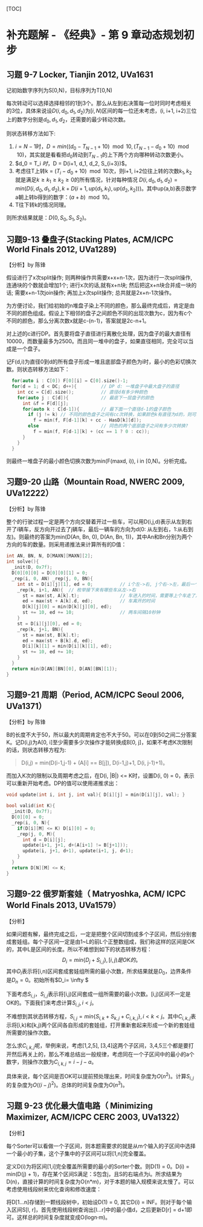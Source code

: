 
[TOC]



# 补充题解 - 《经典》- 第 9 章动态规划初步

## 习题 9-7 Locker, Tianjin 2012, UVa1631

记初始数字序列为S[0,N)，目标序列为T[0,N)

每次转动可以选择选择相邻的1到3个。那么从左到右决策每一位时同时考虑相关的3位，具体来说设$D(i,d_0,d_1,d_2)$为$[i,N)$区间的每一位还未考虑，(i, i+1, i+2)三位上的数字分别是$d_0,d_1,d_2$，还需要的最少转动次数。

则状态转移方法如下:

1. $i = N-1$时，$D = min((d_0 - T_{N-1} + 10) \mod 10, (T_{N-1} - d_0 + 10) \mod 10)$，其实就是看看把$d_0$转动到$T_{N-1}$的上下两个方向哪种转动次数更小。
2. $d_0 = T_i $时，$D = D(i+1, d_1, d_2, S_{i+3})$。
3. 考虑往T上转k = $(T_i -d_0 + 10) \mod 10$次，则i+1, i+2位往上转的次数$k_1, k_2$就是满足$k\geq k_1 \geq k_2 \geq 0$的所有情况，针对每种情况 $D(i, d_0, d_1, d_2) = min(D(i, d_0, d_1, d_2), k + D(i+1, up(d_1, k_1), up(d_2, k_2)))$。其中up(a,b)表示数字a朝上转b得到的数字：$(a+b) \mod 10$。
4. T往下转k的情况同理。

则所求结果就是：$D(0, S_0, S_1, S_2 )$。

## 习题9-13 叠盘子(Stacking Plates, ACM/ICPC World Finals 2012, UVa1289)

【分析】by 陈锋

假设进行了x次split操作; 则两种操作共需要x+x+n-1次，因为进行一次split操作,连通块的个数就会增加1个; 进行x次的话,就有x+n块; 然后把这x+n块合并成一块的话; 需要x+n-1次join操作; 再加上x次split操作; 总共就是2x+n-1次操作。

为方便讨论，我们给初始的n堆盘子染上不同的颜色，那么最终完成后，肯定是由不同的颜色组成。假设上下相邻的盘子之间颜色不同的出现次数为c，因为有c个不同的颜色，那么分离次数x就是c-(n-1)，答案就是2c-n+1。

对上述的c进行DP。首先要将盘子直径进行离散化处理，因为盘子的最大直径有10000，而数量最多为2500。而且同一堆中的盘子，如果直径相同，完全可以当成是一个盘子。

记F(d,i)为直径0到d的所有盘子形成一堆且底部盘子颜色为i时，最小的色彩切换次数。则状态转移方法如下：

```c++
  for(auto i : C[0]) F[0][i] = C[0].size()-1;
  for(d = 1; d < DC; d++){         // DP d: 一堆盘子中最大盘子的直径
    int cc = C[d].size();          // 直径d有多少种颜色
    for(auto j : C[d]){            // 最底下一层盘子的颜色
      int &f = F[d][j];
      for(auto k : C[d-1]){        // 最下面一个直径d-1的盘子颜色
        if (j != k) // 不同的颜色盘子之间有cc次转换，如果颜色k有直径为d的，则可以把它最上边减少一次转换次数
          f = min(f, F[d-1][k] + cc - HasD[k][d]);
        else                       // 同色的两个底部盘子之间有多少次转换?
          f = min(f, F[d-1][k] + (cc == 1 ? 0 : cc)); 
      }
    }
  }
```

则最终一堆盘子的最小颜色切换次数为min(F(maxd, i)), i in [0,N)。分析完成。

## 习题9-20 山路（Mountain Road, NWERC 2009, UVa12222） 

【分析】by 陈锋

整个的行驶过程一定是两个方向交替着开过一些车，可以用D(i,j,d)表示从左到右开了i辆车，反方向开过去了j辆车，最后一辆车的方向为d(0: 从左到右，1:从右到左)。则最终的答案为min(D(An, Bn, 0), D(An, Bn, 1))，其中An和Bn分别为两个方向的车的数量。则采用递推法来计算所有的D值：

```cpp
int AN, BN, N, D[MAXN][MAXN][2];
int solve(){
  _init(D, 0x7f);
  D[0][0][0] = D[0][0][1] = 0;
  _rep(i, 0, AN) _rep(j, 0, BN){
    int st = D[i][j][1], ed = 0;          // i个左->右, j个右->左，最后一个右->左
    _rep(k, i+1, AN){  // 枚举接下来有哪些车从左->右
      st = max(st, A[k].t);               // 车进入的时间，需要等上个车走了之后
      ed = max(st + A[k].d, ed);          // 车离开的时间
      D[k][j][0] = min(D[k][j][0], ed);
      st += 10, ed += 10;                 // 两车间隔10秒钟
    }
    st = D[i][j][0], ed = 0;
    _rep(k, j+1, BN){
      st = max(st, B[k].t);
      ed = max(st + B[k].d, ed);
      D[i][k][1] = min(D[i][k][1], ed);
      st += 10, ed += 10;
    }
  }
  return min(D[AN][BN][0], D[AN][BN][1]);
}
```


## 习题9-21 周期（Period, ACM/ICPC Seoul 2006, UVa1371）

【分析】by 陈锋

B的长度不大于50，所以最大的周期肯定也不大于50。可以在0到50之间二分答案K。记D(i,j)为A[0, i]至少需要多少次操作才能转换成B[0, j]，如果不考虑K次限制的话，则状态转移方程为:
> D(i,j) = min(D(i-1,j-1) + (A[i] == B[j]),  D(i-1,j)+1, D(i, j-1)+1)。

而加入K次的限制以及周期考虑之后，在D(i, |B|) <= K时，设置D(i, 0) = 0，表示可以重新开始考虑。DP的值可以使用递推求出：
```cpp
void update(int i, int j, int val){ D[i][j] = min(D[i][j], val); }

bool valid(int K){
  _init(D, 0x7f);
  D[0][0] = 0;
  _rep(i, 0, N){
    if(D[i][M] <= K) D[i][0] = 0;
    _rep(j, 0, M){
      int d = D[i][j];
      update(i+1, j+1, d+(A[i+1] != B[j+1]));
      update(i, j+1, d+1), update(i+1, j, d+1);
    }    
  }
  return D[N][M] <= K;
}
```

## 习题9-22 俄罗斯套娃（ Matryoshka, ACM/ ICPC World Finals 2013, UVa1579） 

【分析】

如果问题有解，最终完成之后，一定是把整个区间切割成多个子区间，然后分别套成套娃组。每个子区间一定是由1~L的前L个正整数组成，我们称这样的区间是OK的，其中L是区间的长度。所以不难想到如下的状态转移方程：
$$
D_i=min\{D_j + S_{i, j}\}, [i,j)是OK的。
$$
其中$D_i$表示将[i,n)区间套成套娃组所需的最小次数，所求结果就是$D_0$，边界条件是$D_n=0$。初始所有$D_i= \infty $

下面考虑$S_{i,j}$，$S_{i,j}$表示将[i,j)区间套成一组所需要的最小次数。[i,j)区间不一定是OK的。下面我们来考虑计算$S_{i,j}, i < j$。

不难想到其状态转移方程，$S_{i,j}=min \{S_{i,k}+S_{k,j}+C_{i,k,j}\}, i<k<j$。其中$C_{i,k,j}$表示将[i,k)和[k,j)两个区间各自形成的套娃组，打开重新套起来形成一个新的套娃组所需要的操作次数。

怎么求$C_{i,k,j}$呢，举例来说，考虑[1,2,5], [3,4]这两个子区间，3,4,5三个都是要打开然后再关上的，那么不难总结出一般规律，考虑同在一个子区间中的最小的a个数字，则操作次数为$C_{i,k,j} = i-j-a$。

具体来说，每个区间是否OK可以提前预处理出来，时间复杂度为$O(n^2)$。计算$S_{i,j}$的复杂度为$O((i-j)^2)$。总体的时间复杂度为$O(n^3)$。

## 习题 9-23 优化最大值电路（ Minimizing Maximizer, ACM/ICPC CERC 2003, UVa1322）

【分析】

每个Sorter可以看做一个子区间，则本题需要求的就是从m个输入的子区间中选择一个最小的子集，这个子集中的子区间可以将[1,n]完全覆盖。

定义D(i)为将区间[1,i]完全覆盖所需要的最小的Sorter个数。则D(1) = 0。D(i) = min(D(j) + 1)，存在某个区间S满足：S包含j，且S的右端点为i。所求结果为D(n)，直接计算的时间复杂度为O(n*m)，对于本题的输入规模来说太慢了。可以考虑使用线段树来优化查询和修改速度：

将D[1…n]存储到一颗线段树中，初始设D(1) = 0, 其它D(i) = INF。则对于每个输入区间S[l, r]，首先使用线段树查询出[l…r]中的最小值d，之后更新D[r] = d+1即可。这样总的时间复杂度就变成O(logn·m)。